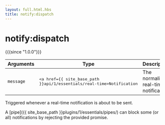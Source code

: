 ```yaml
---
layout: full.html.hbs
title: notify:dispatch
---
```


# notify:dispatch

{{{since "1.0.0"}}}

| Arguments | Type | Description |
|-----------|------|-------------|
| `message` | <pre><a href={{ site_base_path }}api/1/essentials/real-time>Notification</a></pre> | The normalized real-time notification |

Triggered whenever a real-time notification is about to be sent.

A [pipe]({{ site_base_path }}plugins/1/essentials/pipes/) can block some (or all) notifications by rejecting the provided promise.
